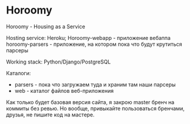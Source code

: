 # Horoomy
Horoomy - Housing as a Service

Hosting service: Heroku; 
Horoomy-webapp - приложение вебаппа
horoomy-parsers - приложение, на котором пока что будут крутиться парсеры

Working stack:
Python/Django/PostgreSQL


Каталоги:
- parsers - пока что загружаем туда и храним там наши парсеры
- web - каталог файлов веб-приложения

Как только будет базовая версия сайта, я закрою master бренч на коммиты без ревью.
Но вообще, привыкайте пользоваться бренчами, друзья, не пишите код на мастере.

